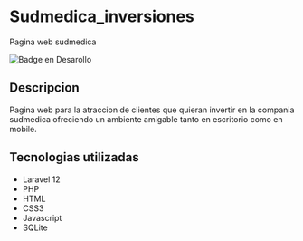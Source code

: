 # Sudmedica_inversiones
Pagina web sudmedica

![Badge en Desarollo](https://img.shields.io/badge/STATUS-EN%20DESAROLLO-green)


## Descripcion
Pagina web para la atraccion de clientes que quieran invertir en la compania sudmedica ofreciendo un ambiente amigable tanto en escritorio como en mobile.

## Tecnologias utilizadas
- Laravel 12
- PHP
- HTML
- CSS3
- Javascript
- SQLite

